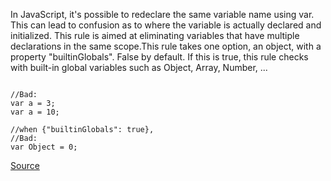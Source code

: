 In JavaScript, it's possible to redeclare the same variable name using var. This can lead to confusion as to where the variable is actually declared and initialized. This rule is aimed at eliminating variables that have multiple declarations in the same scope.This rule takes one option, an object, with a property "builtinGlobals". False by default. If this is true, this rule checks with built-in global variables such as Object, Array, Number, ...

```

//Bad:
var a = 3;
var a = 10; 

//when {"builtinGlobals": true},
//Bad:
var Object = 0;
```

[Source](http://eslint.org/docs/rules/no-redeclare)
